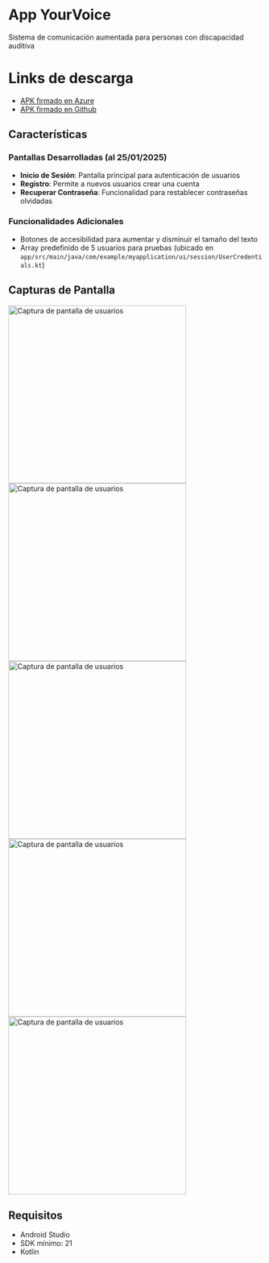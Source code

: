 # App YourVoice

Sistema de comunicación aumentada para personas con discapacidad auditiva

# Links de descarga

- [APK firmado en Azure](https://storagebcyt.blob.core.windows.net/publicacccessblob/app-release.apk)
- [APK firmado en Github](https://github.com/cesar-bravo-m/tarea-kotlin-sumativa/blob/main/app/release/app-release.apk)

## Características

### Pantallas Desarrolladas (al 25/01/2025)
- **Inicio de Sesión**: Pantalla principal para autenticación de usuarios
- **Registro**: Permite a nuevos usuarios crear una cuenta
- **Recuperar Contraseña**: Funcionalidad para restablecer contraseñas olvidadas

### Funcionalidades Adicionales
- Botones de accesibilidad para aumentar y disminuir el tamaño del texto
- Array predefinido de 5 usuarios para pruebas (ubicado en `app/src/main/java/com/example/myapplication/ui/session/UserCredentials.kt`)

## Capturas de Pantalla

<img width="353" alt="Captura de pantalla de usuarios" src="https://github.com/user-attachments/assets/5f624669-f7f8-484e-bf89-93b5c5011d42" />
<img width="353" alt="Captura de pantalla de usuarios" src="https://github.com/user-attachments/assets/e3d0a651-7be6-4b3a-b128-7a8e99ef8db3" />
<img width="353" alt="Captura de pantalla de usuarios" src="https://github.com/user-attachments/assets/a3d9523f-901e-4e32-998e-d32a9f766f07" />
<img width="353" alt="Captura de pantalla de usuarios" src="https://github.com/user-attachments/assets/bda945e7-66cf-4b64-ac32-9b361d6c460f" />
<img width="353" alt="Captura de pantalla de usuarios" src="https://github.com/user-attachments/assets/26fdcbd9-9e51-4dc0-b9a5-19ec3fe24eb5" />

## Requisitos
- Android Studio
- SDK mínimo: 21
- Kotlin
